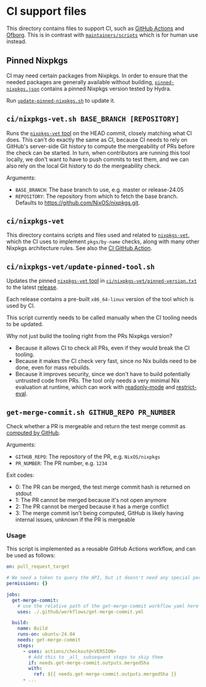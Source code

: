 # CI support files

This directory contains files to support CI, such as [GitHub Actions](https://github.com/NixOS/nixpkgs/tree/master/.github/workflows) and [Ofborg](https://github.com/nixos/ofborg).
This is in contrast with [`maintainers/scripts`](../maintainers/scripts) which is for human use instead.

## Pinned Nixpkgs

CI may need certain packages from Nixpkgs.
In order to ensure that the needed packages are generally available without building,
[`pinned-nixpkgs.json`](./pinned-nixpkgs.json) contains a pinned Nixpkgs version tested by Hydra.

Run [`update-pinned-nixpkgs.sh`](./update-pinned-nixpkgs.sh) to update it.

## `ci/nixpkgs-vet.sh BASE_BRANCH [REPOSITORY]`

Runs the [`nixpkgs-vet` tool](https://github.com/NixOS/nixpkgs-vet) on the HEAD commit, closely matching what CI does. This can't do exactly the same as CI, because CI needs to rely on GitHub's server-side Git history to compute the mergeability of PRs before the check can be started.
In turn, when contributors are running this tool locally, we don't want to have to push commits to test them, and we can also rely on the local Git history to do the mergeability check.

Arguments:

- `BASE_BRANCH`: The base branch to use, e.g. master or release-24.05
- `REPOSITORY`: The repository from which to fetch the base branch. Defaults to <https://github.com/NixOS/nixpkgs.git>.

## `ci/nixpkgs-vet`

This directory contains scripts and files used and related to [`nixpkgs-vet`](https://github.com/NixOS/nixpkgs-vet/), which the CI uses to implement `pkgs/by-name` checks, along with many other Nixpkgs architecture rules.
See also the [CI GitHub Action](../.github/workflows/nixpkgs-vet.yml).

## `ci/nixpkgs-vet/update-pinned-tool.sh`

Updates the pinned [`nixpkgs-vet` tool](https://github.com/NixOS/nixpkgs-vet) in [`ci/nixpkgs-vet/pinned-version.txt`](./nixpkgs-vet/pinned-version.txt) to the latest [release](https://github.com/NixOS/nixpkgs-vet/releases).

Each release contains a pre-built `x86_64-linux` version of the tool which is used by CI.

This script currently needs to be called manually when the CI tooling needs to be updated.

Why not just build the tooling right from the PRs Nixpkgs version?

- Because it allows CI to check all PRs, even if they would break the CI tooling.
- Because it makes the CI check very fast, since no Nix builds need to be done, even for mass rebuilds.
- Because it improves security, since we don't have to build potentially untrusted code from PRs.
  The tool only needs a very minimal Nix evaluation at runtime, which can work with [readonly-mode](https://nixos.org/manual/nix/stable/command-ref/opt-common.html#opt-readonly-mode) and [restrict-eval](https://nixos.org/manual/nix/stable/command-ref/conf-file.html#conf-restrict-eval).

## `get-merge-commit.sh GITHUB_REPO PR_NUMBER`

Check whether a PR is mergeable and return the test merge commit as
[computed by GitHub](https://docs.github.com/en/rest/guides/using-the-rest-api-to-interact-with-your-git-database?apiVersion=2022-11-28#checking-mergeability-of-pull-requests).

Arguments:
- `GITHUB_REPO`: The repository of the PR, e.g. `NixOS/nixpkgs`
- `PR_NUMBER`: The PR number, e.g. `1234`

Exit codes:
- 0: The PR can be merged, the test merge commit hash is returned on stdout
- 1: The PR cannot be merged because it's not open anymore
- 2: The PR cannot be merged because it has a merge conflict
- 3: The merge commit isn't being computed, GitHub is likely having internal issues, unknown if the PR is mergeable

### Usage

This script is implemented as a reusable GitHub Actions workflow, and can be used as follows:

```yaml
on: pull_request_target

# We need a token to query the API, but it doesn't need any special permissions
permissions: {}

jobs:
  get-merge-commit:
    # use the relative path of the get-merge-commit workflow yaml here
    uses: ./.github/workflows/get-merge-commit.yml

  build:
    name: Build
    runs-on: ubuntu-24.04
    needs: get-merge-commit
    steps:
      - uses: actions/checkout@<VERSION>
        # Add this to _all_ subsequent steps to skip them
        if: needs.get-merge-commit.outputs.mergedSha
        with:
          ref: ${{ needs.get-merge-commit.outputs.mergedSha }}
      - ...
```
